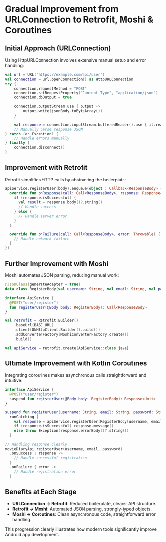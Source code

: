 # Gradual Improvement from URLConnection to Retrofit, Moshi & Coroutines

## Initial Approach (URLConnection)
Using HttpURLConnection involves extensive manual setup and error handling:

```kotlin
val url = URL("https://example.com/api/user")
val connection = url.openConnection() as HttpURLConnection
try {
    connection.requestMethod = "POST"
    connection.setRequestProperty("Content-Type", "application/json")
    connection.doOutput = true

    connection.outputStream.use { output ->
        output.write(jsonBody.toByteArray())
    }

    val response = connection.inputStream.bufferedReader().use { it.readText() }
    // Manually parse response JSON
} catch (e: Exception) {
    // Handle errors manually
} finally {
    connection.disconnect()
}
```

## Improvement with Retrofit
Retrofit simplifies HTTP calls by abstracting the boilerplate:

```kotlin
apiService.registerUser(body).enqueue(object : Callback<ResponseBody> {
  override fun onResponse(call: Call<ResponseBody>, response: Response<ResponseBody>) {
    if (response.isSuccessful) {
      val result = response.body()?.string()
      // Handle success
    } else {
      // Handle server error
    }
  }

  override fun onFailure(call: Call<ResponseBody>, error: Throwable) {
    // Handle network failure
  }
})
```

## Further Improvement with Moshi
Moshi automates JSON parsing, reducing manual work:

```kotlin
@JsonClass(generateAdapter = true)
data class RegisterBody(val username: String, val email: String, val password: String)

interface ApiService {
  @POST("user/register")
  fun registerUser(@Body body: RegisterBody): Call<ResponseBody>
}

val retrofit = Retrofit.Builder()
    .baseUrl(BASE_URL)
    .client(OkHttpClient.Builder().build())
    .addConverterFactory(MoshiConverterFactory.create())
    .build()

val apiService = retrofit.create(ApiService::class.java)
```

## Ultimate Improvement with Kotlin Coroutines
Integrating coroutines makes asynchronous calls straightforward and intuitive:

```kotlin
interface ApiService {
  @POST("user/register")
  suspend fun registerUser(@Body body: RegisterBody): Response<Unit>
}

suspend fun registerUser(username: String, email: String, password: String): Result<String> =
  runCatching {
    val response = apiService.registerUser(RegisterBody(username, email, password))
    if (response.isSuccessful) response.message()
    else throw Exception(response.errorBody()?.string())
  }

// Handling response clearly
movieDiaryApi.registerUser(username, email, password)
  .onSuccess { response ->
    // Handle successful registration
  }
  .onFailure { error ->
    // Handle registration error
  }
```

## Benefits at Each Stage
- **URLConnection → Retrofit**: Reduced boilerplate, clearer API structure.
- **Retrofit → Moshi**: Automated JSON parsing, strongly-typed objects.
- **Moshi → Coroutines**: Clean asynchronous code, straightforward error handling.

This progression clearly illustrates how modern tools significantly improve Android app development.

